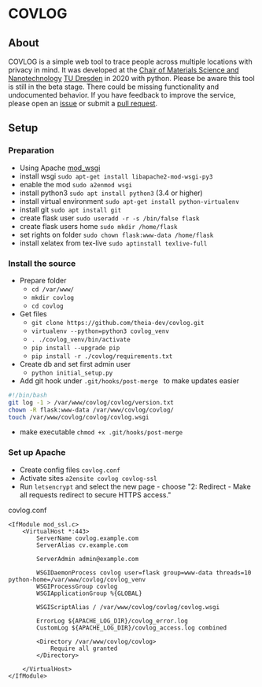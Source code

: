 # COVLOG
## About
COVLOG is a simple web tool to trace people across multiple locations with privacy in mind.
It was developed at the [Chair of Materials Science and Nanotechnology](https://nano.tu-dresden.de) [TU Dresden](https://tu-dresden.de) in 2020 with python. Please be aware this tool is still in the beta stage. There could be missing functionality and undocumented behavior. If you have feedback to improve the service, please open an [issue](https://github.com/theia-dev/covlog/issues) or submit a [pull request](https://github.com/theia-dev/covlog/pull/new/master).

## Setup
### Preparation
* Using Apache [mod_wsgi](https://flask.palletsprojects.com/en/1.1.x/deploying/mod_wsgi/)
* install wsgi `sudo apt-get install libapache2-mod-wsgi-py3`
* enable the mod `sudo a2enmod wsgi`
* install python3 `sudo apt install python3` (3.4 or higher)
* install virtual environment `sudo apt-get install python-virtualenv`
* install git `sudo apt install git`
* create flask user `sudo useradd -r -s /bin/false flask`
* create flask users home `sudo mkdir /home/flask`
* set rights on folder `sudo chown flask:www-data /home/flask`
* install xelatex from tex-live `sudo aptinstall texlive-full`


### Install the source
* Prepare folder
    * `cd /var/www/`
    * `mkdir covlog`
    * `cd covlog`
* Get files
    * `git clone https://github.com/theia-dev/covlog.git`
    * `virtualenv --python=python3 covlog_venv`
    * `. ./covlog_venv/bin/activate`
    * `pip install --upgrade pip`
    * `pip install -r ./covlog/requirements.txt`
* Create db and set first admin user
    * `python initial_setup.py`
* Add git hook  under `.git/hooks/post-merge ` to make updates easier
```bash
#!/bin/bash
git log -1 > /var/www/covlog/covlog/version.txt
chown -R flask:www-data /var/www/covlog/covlog/
touch /var/www/covlog/covlog/covlog.wsgi
```
* make executable ```chmod +x .git/hooks/post-merge```

### Set up Apache
* Create config files ```covlog.conf``` 
* Activate sites ```a2ensite covlog covlog-ssl```
* Run ```letsencrypt``` and select the new page - choose "2: Redirect - Make all requests redirect to secure HTTPS access."



covlog.conf
```apacheconf
<IfModule mod_ssl.c>
    <VirtualHost *:443>
        ServerName covlog.example.com
        ServerAlias cv.example.com

        ServerAdmin admin@example.com

        WSGIDaemonProcess covlog user=flask group=www-data threads=10 python-home=/var/www/covlog/covlog_venv
        WSGIProcessGroup covlog
        WSGIApplicationGroup %{GLOBAL}

        WSGIScriptAlias / /var/www/covlog/covlog/covlog.wsgi

        ErrorLog ${APACHE_LOG_DIR}/covlog_error.log
        CustomLog ${APACHE_LOG_DIR}/covlog_access.log combined

        <Directory /var/www/covlog/covlog>
            Require all granted
        </Directory>

    </VirtualHost>
</IfModule>
```